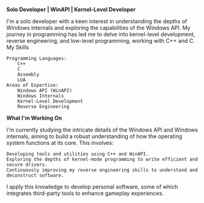 **Solo Developer | WinAPI | Kernel-Level Developer**

I'm a solo developer with a keen interest in understanding the depths of Windows internals and exploring the capabilities of the Windows API. My journey in programming has led me to delve into kernel-level development, reverse engineering, and low-level programming, working with C++ and C.
My Skills

    Programming Languages:
        C++
        C
        Assembly
        LUA
    Areas of Expertise:
        Windows API (WinAPI)
        Windows Internals
        Kernel-Level Development
        Reverse Engineering

**What I'm Working On**

I'm currently studying the intricate details of the Windows API and Windows internals, aiming to build a robust understanding of how the operating system functions at its core. This involves:

    Developing tools and utilities using C++ and WinAPI.
    Exploring the depths of kernel-mode programming to write efficient and secure drivers.
    Continuously improving my reverse engineering skills to understand and deconstruct software.

I apply this knowledge to develop personal software, some of which integrates third-party tools to enhance gameplay experiences.
